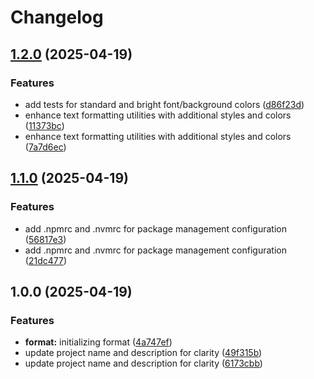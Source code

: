 # Changelog

## [1.2.0](https://github.com/sds9-org/js-exec/compare/v1.1.0...v1.2.0) (2025-04-19)


### Features

* add tests for standard and bright font/background colors ([d86f23d](https://github.com/sds9-org/js-exec/commit/d86f23d77334b4b76ea77babd3f695e9a869ed3d))
* enhance text formatting utilities with additional styles and colors ([11373bc](https://github.com/sds9-org/js-exec/commit/11373bcc2f588ef00dc633e36b020df9c63f16cb))
* enhance text formatting utilities with additional styles and colors ([7a7d6ec](https://github.com/sds9-org/js-exec/commit/7a7d6ecd39b1b87df4657dc395e4f8bc89dc3cfb))

## [1.1.0](https://github.com/sds9-org/js-exec/compare/v1.0.0...v1.1.0) (2025-04-19)


### Features

* add .npmrc and .nvmrc for package management configuration ([56817e3](https://github.com/sds9-org/js-exec/commit/56817e3f07c090a3c25720a0028127bd5f32002f))
* add .npmrc and .nvmrc for package management configuration ([21dc477](https://github.com/sds9-org/js-exec/commit/21dc477db272357a43bb2850cb2f5da78d75593a))

## 1.0.0 (2025-04-19)


### Features

* **format:** initializing format ([4a747ef](https://github.com/sds9-org/js-exec/commit/4a747efe6f4a099ce58250a72b61188be3f0ba47))
* update project name and description for clarity ([49f315b](https://github.com/sds9-org/js-exec/commit/49f315baa5467575f6cc2fd7be28766cd986e702))
* update project name and description for clarity ([6173cbb](https://github.com/sds9-org/js-exec/commit/6173cbb5adf5dd8bdccedc15b3d3776811a4fa30))
